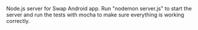 Node.js server for Swap Android app. Run "nodemon server.js" to start the server and run the tests with mocha to make sure everything is working correctly.

